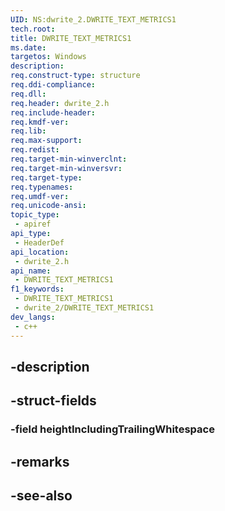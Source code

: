 ```yaml
---
UID: NS:dwrite_2.DWRITE_TEXT_METRICS1
tech.root: 
title: DWRITE_TEXT_METRICS1
ms.date: 
targetos: Windows
description: 
req.construct-type: structure
req.ddi-compliance: 
req.dll: 
req.header: dwrite_2.h
req.include-header: 
req.kmdf-ver: 
req.lib: 
req.max-support: 
req.redist: 
req.target-min-winverclnt: 
req.target-min-winversvr: 
req.target-type: 
req.typenames: 
req.umdf-ver: 
req.unicode-ansi: 
topic_type:
 - apiref
api_type:
 - HeaderDef
api_location:
 - dwrite_2.h
api_name:
 - DWRITE_TEXT_METRICS1
f1_keywords:
 - DWRITE_TEXT_METRICS1
 - dwrite_2/DWRITE_TEXT_METRICS1
dev_langs:
 - c++
---
```


## -description

## -struct-fields

### -field heightIncludingTrailingWhitespace

## -remarks

## -see-also

